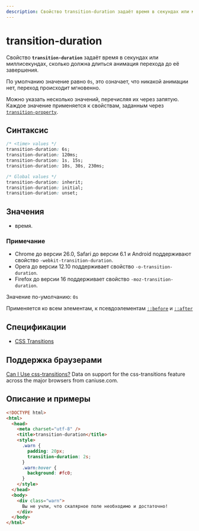 ```yaml
---
description: Свойство transition-duration задаёт время в секундах или миллисекундах, сколько должна длиться анимация перехода до её завершения
---
```


# transition-duration

Свойство **`transition-duration`** задаёт время в секундах или миллисекундах, сколько должна длиться анимация перехода до её завершения.

По умолчанию значение равно `0s`, это означает, что никакой анимации нет, переход происходит мгновенно.

Можно указать несколько значений, перечисляя их через запятую. Каждое значение применяется к свойствам, заданным через [`transition-property`](transition-property.md).

## Синтаксис

```css
/* <time> values */
transition-duration: 6s;
transition-duration: 120ms;
transition-duration: 1s, 15s;
transition-duration: 10s, 30s, 230ms;

/* Global values */
transition-duration: inherit;
transition-duration: initial;
transition-duration: unset;
```

## Значения

- время.

### Примечание

- Chrome до версии 26.0, Safari до версии 6.1 и Android поддерживают свойство `-webkit-transition-duration`.
- Opera до версии 12.10 поддерживает свойство `-o-transition-duration`.
- Firefox до версии 16 поддерживает свойство `-moz-transition-duration`.

Значение по-умолчанию: `0s`

Применяется ко всем элементам, к псевдоэлементам [`::before`](::before.md) и [`::after`](::after.md)

## Спецификации

- [CSS Transitions](http://dev.w3.org/csswg/css-transitions/#transition-duration)

## Поддержка браузерами

<p class="ciu_embed" data-feature="css-transitions" data-periods="future_1,current,past_1,past_2">
  <a href="http://caniuse.com/#feat=css-transitions">Can I Use css-transitions?</a> Data on support for the css-transitions feature across the major browsers from caniuse.com.
</p>

## Описание и примеры

```html
<!DOCTYPE html>
<html>
  <head>
    <meta charset="utf-8" />
    <title>transition-duration</title>
    <style>
      .warn {
        padding: 20px;
        transition-duration: 2s;
      }
      .warn:hover {
        background: #fc0;
      }
    </style>
  </head>
  <body>
    <div class="warn">
      Вы не учли, что скалярное поле необходимо и достаточно!
    </div>
  </body>
</html>
```
